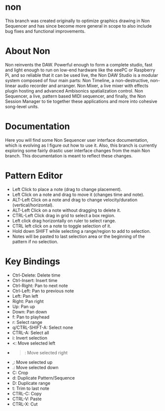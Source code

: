 non
===
This branch was created originally to optimize graphics drawing in Non Sequencer and has since become more general in scope to also include bug fixes and functional improvements.

About Non
===
Non reinvents the DAW.  Powerful enough to form a complete studio, fast and light enough to run on low-end hardware like the eeePC or Raspberry Pi, and so reliable that it can be used live, the Non DAW Studio is a modular system composed of four main parts: Non Timeline, a non-destructive, non-linear audio recorder and arranger. Non Mixer, a live mixer with effects plugin hosting and advanced Ambisonics spatialization control. Non Sequencer, a live, pattern based MIDI sequencer, and finally, the Non Session Manager to tie together these applications and more into cohesive song-level units.


Documentation
===
Here you will find some Non Sequencer user interface documentation, which is evolving as I figure out how to use it.  Also, this branch is currently exploring some fairly drastic user interface changes from the main Non branch.  This documentation is meant to reflect these changes.


Pattern Editor
===
* Left Click to place a note (drag to change placement).
* Left Click on a note and drag to move it (changes time and note).
* ALT-Left Click on a note and drag to change velocity/duration (vertical/horizontal).
* ALT-Left Click on a note without dragging to delete it.
* CTRL-Left Click drag in grid to select a box region.
* Left click drag horizontally on ruler to select range.
* CTRL left click on a note to toggle selection of it.
* Hold down SHIFT while selecting a range/region to add to selection.
* Notes will be pasted to last selection area or the beginning of the pattern if no selection.

Key Bindings
===
* Ctrl-Delete: Delete time
* Ctrl-Insert: Insert time
* Ctrl-Right: Pan to next note
* Ctrl-Left: Pan to previous note
* Left: Pan left
* Right: Pan right
* Up: Pan up
* Down: Pan down
* f: Pan to playhead
* r: Select range
* q/CTRL-SHIFT-A: Select none
* CTRL-A: Select all
* i: Invert selection
* <: Move selected left
* >: Move selected right
* ,: Move selected up
* .: Move selected down
* C: Crop
* d: Duplicate Pattern/Sequence
* D: Duplicate range
* t: Trim to last note
* CTRL-C: Copy
* CTRL-V: Paste
* CTRL-X: Cut
